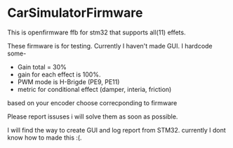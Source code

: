 # CarSimulatorFirmware
This is openfirmware ffb for stm32 that supports all(11) effets. 

These firmware is for testing. Currently I haven't made GUI. I hardcode some-
- Gain total = 30%
- gain for each effect is 100%.
- PWM mode is H-Brigde (PE9, PE11)
- metric for conditional effect (damper, interia, friction)

based on your encoder choose correcponding to firmware

Please report issuses i will solve them as soon as possible.

I will find the way to create GUI and log report from STM32. currently I dont know how to made this :(.
